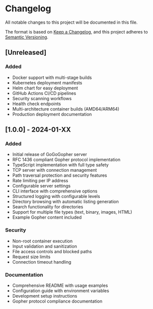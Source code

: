 # Changelog

All notable changes to this project will be documented in this file.

The format is based on [Keep a Changelog](https://keepachangelog.com/en/1.0.0/),
and this project adheres to [Semantic Versioning](https://semver.org/spec/v2.0.0.html).

## [Unreleased]

### Added
- Docker support with multi-stage builds
- Kubernetes deployment manifests
- Helm chart for easy deployment
- GitHub Actions CI/CD pipelines
- Security scanning workflows
- Health check endpoints
- Multi-architecture container builds (AMD64/ARM64)
- Production deployment documentation

## [1.0.0] - 2024-01-XX

### Added
- Initial release of GoGoGopher server
- RFC 1436 compliant Gopher protocol implementation
- TypeScript implementation with full type safety
- TCP server with connection management
- Path traversal protection and security features
- Rate limiting per IP address
- Configurable server settings
- CLI interface with comprehensive options
- Structured logging with configurable levels
- Directory browsing with automatic listing generation
- Search functionality for directories
- Support for multiple file types (text, binary, images, HTML)
- Example Gopher content included

### Security
- Non-root container execution
- Input validation and sanitization
- File access controls and blocked paths
- Request size limits
- Connection timeout handling

### Documentation
- Comprehensive README with usage examples
- Configuration guide with environment variables
- Development setup instructions
- Gopher protocol compliance documentation